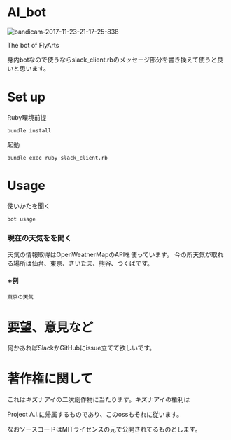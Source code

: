 # AI_bot
![bandicam-2017-11-23-21-17-25-838](https://user-images.githubusercontent.com/24353841/39361490-ab7cbc66-4a5d-11e8-84b7-e861f118a498.jpg)

The bot of FlyArts

身内botなので使うならslack_client.rbのメッセージ部分を書き換えて使うと良いと思います。
# Set up
Ruby環境前提
```
bundle install
```
起動
```
bundle exec ruby slack_client.rb
```
# Usage
使いかたを聞く
```
bot usage 
```
### 現在の天気をを聞く
天気の情報取得はOpenWeatherMapのAPIを使っています。
今の所天気が取れる場所は仙台、東京、さいたま、熊谷、つくばです。
#### ※例
```東京の天気```
# 要望、意見など
何かあればSlackかGitHubにissue立てて欲しいです。
# 著作権に関して
これはキズナアイの二次創作物に当たります。キズナアイの権利は

Project A.I.に帰属するものであり、このossもそれに従います。

なおソースコードはMITライセンスの元で公開されてるものとします。
